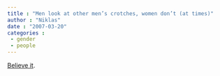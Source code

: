 ```yaml
---
title : "Men look at other men’s crotches, women don’t (at times)"
author : "Niklas"
date : "2007-03-20"
categories : 
 - gender
 - people
---
```


[Believe it](http://www.kottke.org/07/03/men-look-at-crotches).
